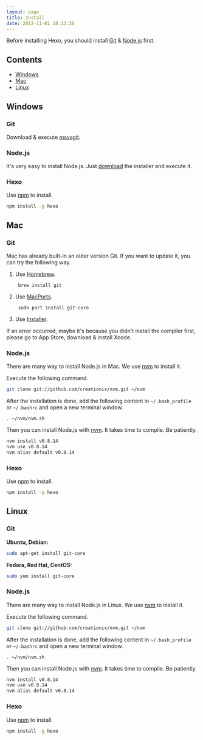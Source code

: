 ```yaml
---
layout: page
title: Install
date: 2012-11-01 18:13:30
---
```


Before installing Hexo, you should install [Git][2] & [Node.js][1] first.

## Contents

- [Windows](#windows)
- [Mac](#mac)
- [Linux](#linux)

<a id="windows"></a>
## Windows

### Git

Download & execute [msysgit][7].

### Node.js

It's very easy to install Node.js. Just [download][1] the installer and execute it.

### Hexo

Use [npm][3] to install.

``` bash
npm install -g hexo
```

<a id="mac"></a>
## Mac

### Git

Mac has already built-in an older version Git. If you want to update it, you can try the following way.

1. Use [Homebrew][5].
	
		brew install git
	
2. Use [MacPorts][6].

		sudo port install git-core
	
3. Use [Installer](http://code.google.com/p/git-osx-installer/).

If an error occurred, maybe it's because you didn't install the compiler first, please go to App Store, download & install Xcode.

### Node.js

There are many way to install Node.js in Mac. We use [nvm][4] to install it.

Execute the following command.

``` bash
git clone git://github.com/creationix/nvm.git ~/nvm
```

After the installation is done, add the following content in `~/.bash_profile` or `~/.bashrc` and open a new terminal window.

```
. ~/nvm/nvm.sh
```

Then you can install Node.js with [nvm][4]. It takes time to compile. Be patiently.

``` bash
nvm install v0.8.14
nvm use v0.8.14
nvm alias default v0.8.14
```

### Hexo

Use [npm][3] to install.

``` bash
npm install -g hexo
```

<a id="linux"></a>
## Linux

### Git

**Ubuntu, Debian:**

``` bash
sudo apt-get install git-core
```

**Fedora, Red Hat, CentOS:**

``` bash
sudo yum install git-core
```

### Node.js

There are many way to install Node.js in Linux. We use [nvm][4] to install it.

Execute the following command.

``` bash
git clone git://github.com/creationix/nvm.git ~/nvm
```

After the installation is done, add the following content in `~/.bash_profile` or `~/.bashrc` and open a new terminal window.

``` plain
. ~/nvm/nvm.sh
```

Then you can install Node.js with [nvm][4]. It takes time to compile. Be patiently.

``` bash
nvm install v0.8.14
nvm use v0.8.14
nvm alias default v0.8.14
```

### Hexo

Use [npm][3] to install.

``` bash
npm install -g hexo
```

[1]: http://nodejs.org/
[2]: http://git-scm.com/
[3]: http://npmjs.org/
[4]: https://github.com/creationix/nvm
[5]: http://mxcl.github.com/homebrew/
[6]: http://www.macports.org/
[7]: http://code.google.com/p/msysgit/
[8]: http://code.google.com/p/git-osx-installer/